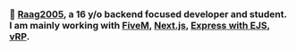 ### 🌴 [Raag2005](https://raag2005.dk), a 16 y/o backend focused developer and student. I am mainly working with [FiveM](https://fivem.net), [Next.js](https://nextjs.org/), [Express with EJS](https://ejs.co/), [vRP](https://forum.cfx.re/t/release-vrp-framework/22894).
